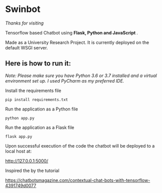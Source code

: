 # Swinbot
*Thanks for visiting*

Tensorflow based Chatbot using <strong>Flask, Python and JavaScript </strong>. 

Made as a University Research Project. It is currently deployed on the default WSGI server.

## Here is how to run it:

*Note: Please make sure you have Python 3.6 or 3.7 installed and a virtual environment set up. I used PyCharm as my preferred IDE.*

Install the requirements file

```
pip install requirements.txt
```

Run the application as a Python file

```
python app.py
```

Run the application as a Flask file

```
flask app.py
```
Upon successful execution of the code the chatbot will be deployed to a local host at:

http://127.0.0.1:5000/

Inspired the by the tutorial

https://chatbotsmagazine.com/contextual-chat-bots-with-tensorflow-4391749d0077

